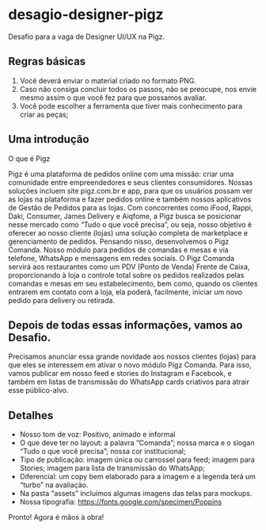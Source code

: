 # desagio-designer-pigz
Desafio para a vaga de Designer UI/UX na Pigz.


## Regras básicas
1. Você deverá enviar o material criado no formato PNG.
2. Caso não consiga concluir todos os passos, não se preocupe, nos envie mesmo assim o que você fez para que possamos avaliar.
3. Você pode escolher a ferramenta que tiver mais conhecimento para criar as peças;

## Uma introdução
O que é Pigz

Pigz é uma plataforma de pedidos online com uma missão: criar uma comunidade entre empreendedores e seus clientes consumidores. Nossas soluções incluem site pigz.com.br e app, para que os usuários possam ver as lojas na plataforma e fazer pedidos online e também nossos aplicativos de Gestão de Pedidos para as lojas. Com concorrentes como iFood, Rappi, Daki, Consumer,  James Delivery e Aiqfome, a Pigz busca se posicionar nesse mercado como “Tudo o que você precisa”, ou seja, nosso objetivo é oferecer ao nosso cliente (lojas) uma solução completa de marketplace e gerenciamento de pedidos.
Pensando nisso, desenvolvemos o Pigz Comanda. Nosso módulo para pedidos de comandas e mesas e via telefone, WhatsApp e mensagens em redes sociais. O Pigz Comanda servirá aos restaurantes como um PDV (Ponto de Venda) Frente de Caixa, proporcionando à loja o controle total sobre os pedidos realizados pelas comandas e mesas em seu estabelecimento, bem como, quando os clientes entrarem em contato com a loja, ela poderá, facilmente, iniciar um novo pedido para delivery ou retirada.


## Depois de todas essas informações, vamos ao Desafio.
Precisamos anunciar essa grande novidade aos nossos clientes (lojas) para que eles se interessem em ativar o novo módulo Pigz Comanda. Para isso, vamos publicar em nosso feed e stories do Instagram e Facebook, e também em listas de transmissão do WhatsApp cards criativos para atrair esse público-alvo.

## Detalhes
- Nosso tom de voz: Positivo, animado e informal
- O que deve ter no layout: a palavra “Comanda”; nossa marca e o slogan “Tudo o que você precisa”; nossa cor institucional;
- Tipo de publicação: imagem única ou carrossel para feed; imagem para Stories; imagem para lista de transmissão do WhatsApp;
- Diferencial: um copy bem elaborado para a imagem e a legenda terá um “turbo” na avaliação.
- Na pasta “assets” incluímos algumas imagens das telas para mockups.
- Nossa tipografia: https://fonts.google.com/specimen/Poppins



Pronto! Agora é mãos à obra!
